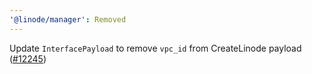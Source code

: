 ```yaml
---
'@linode/manager': Removed
---
```


Update `InterfacePayload` to remove `vpc_id` from CreateLinode payload ([#12245](https://github.com/linode/manager/pull/12245))
